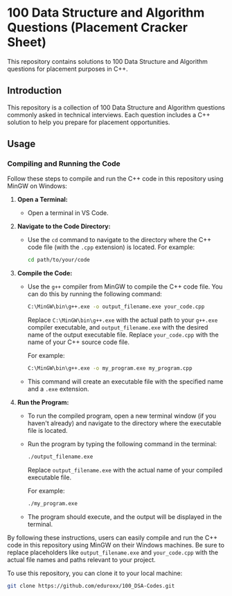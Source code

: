 # 100 Data Structure and Algorithm Questions (Placement Cracker Sheet)

This repository contains solutions to 100 Data Structure and Algorithm questions for placement purposes in C++.

## Introduction

This repository is a collection of 100 Data Structure and Algorithm questions commonly asked in technical interviews. Each question includes a C++ solution to help you prepare for placement opportunities.

## Usage

### Compiling and Running the Code

Follow these steps to compile and run the C++ code in this repository using MinGW on Windows:

1. **Open a Terminal:**
   
   - Open a terminal in VS Code.

2. **Navigate to the Code Directory:**
   
   - Use the `cd` command to navigate to the directory where the C++ code file (with the `.cpp` extension) is located. For example:
   
     ```bash
     cd path/to/your/code
     ```

3. **Compile the Code:**
   
   - Use the `g++` compiler from MinGW to compile the C++ code file. You can do this by running the following command:
   
     ```bash
     C:\MinGW\bin\g++.exe -o output_filename.exe your_code.cpp
     ```

     Replace `C:\MinGW\bin\g++.exe` with the actual path to your `g++.exe` compiler executable, and `output_filename.exe` with the desired name of the output executable file. Replace `your_code.cpp` with the name of your C++ source code file.

     For example:
   
     ```bash
     C:\MinGW\bin\g++.exe -o my_program.exe my_program.cpp
     ```

   - This command will create an executable file with the specified name and a `.exe` extension.

4. **Run the Program:**
   
   - To run the compiled program, open a new terminal window (if you haven't already) and navigate to the directory where the executable file is located.

   - Run the program by typing the following command in the terminal:
   
     ```bash
     ./output_filename.exe
     ```

     Replace `output_filename.exe` with the actual name of your compiled executable file.

     For example:
   
     ```bash
     ./my_program.exe
     ```

   - The program should execute, and the output will be displayed in the terminal.

By following these instructions, users can easily compile and run the C++ code in this repository using MinGW on their Windows machines. Be sure to replace placeholders like `output_filename.exe` and `your_code.cpp` with the actual file names and paths relevant to your project.


To use this repository, you can clone it to your local machine:

```bash
git clone https://github.com/eduroxx/100_DSA-Codes.git
